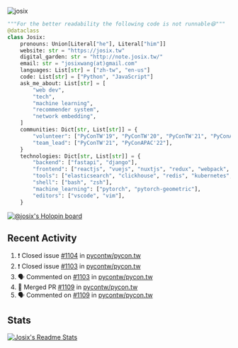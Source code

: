 ![josix](https://komarev.com/ghpvc/?username=josix)
```python
"""For the better readability the following code is not runnable😆"""
@dataclass
class Josix:
    pronouns: Union[Literal["he"], Literal["him"]]
    website: str = "https://josix.tw"
    digital_garden: str = "http://note.josix.tw/"
    email: str = "josixwang(at)gmail.com"
    languages: List[str] = ["zh-tw", "en-us"]
    code: List[str] = ["Python", "JavaScript"]
    ask_me_about: List[str] = [
        "web dev",
        "tech",
        "machine learning",
        "recommender system",
        "network embedding",
    ]
    communities: Dict[str, List[str]] = {
        "volunteer": ["PyConTW'19", "PyConTW'20", "PyConTW'21", "PyConAPAC'22"],
        "team_lead": ["PyConTW'21", "PyConAPAC'22"],
    }
    technologies: Dict[str, List[str]] = {
        "backend": ["fastapi", "django"],
        "frontend": ["reactjs", "vuejs", "nuxtjs", "redux", "webpack", "tailwindcss"],
        "tools": ["elasticsearch", "clickhouse", "redis", "kubernetes", "docker"],
        "shell": ["bash", "zsh"],
        "machine_learning": ["pytorch", "pytorch-geometric"],
        "editors": ["vscode", "vim"],
    }
```
[![@josix's Holopin board](https://holopin.io/api/user/board?user=josix)](https://holopin.io/@josix)

## Recent Activity
<!--START_SECTION:activity-->
1. ❗️ Closed issue [#1104](https://github.com/pycontw/pycon.tw/issues/1104) in [pycontw/pycon.tw](https://github.com/pycontw/pycon.tw)
2. ❗️ Closed issue [#1103](https://github.com/pycontw/pycon.tw/issues/1103) in [pycontw/pycon.tw](https://github.com/pycontw/pycon.tw)
3. 🗣 Commented on [#1103](https://github.com/pycontw/pycon.tw/issues/1103) in [pycontw/pycon.tw](https://github.com/pycontw/pycon.tw)
4. 🎉 Merged PR [#1109](https://github.com/pycontw/pycon.tw/pull/1109) in [pycontw/pycon.tw](https://github.com/pycontw/pycon.tw)
5. 🗣 Commented on [#1109](https://github.com/pycontw/pycon.tw/issues/1109) in [pycontw/pycon.tw](https://github.com/pycontw/pycon.tw)
<!--END_SECTION:activity-->



## Stats
[![Josix's Readme Stats](https://github-readme-stats.vercel.app/api?username=josix&show_icons=true&theme=default&count_private=true&card_width=400)](https://github.com/anuraghazra/github-readme-stats)

